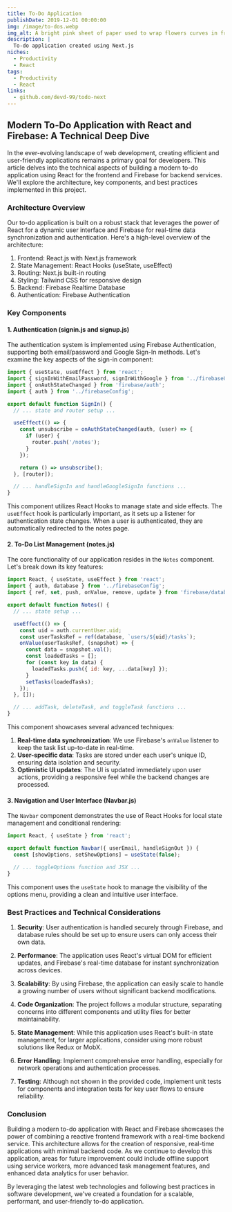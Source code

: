```yaml
---
title: To-Do Application
publishDate: 2019-12-01 00:00:00
img: /image/to-dos.webp
img_alt: A bright pink sheet of paper used to wrap flowers curves in front of rich blue background
description: |
  To-do application created using Next.js
niches:
  - Productivity
  - React
tags:
  - Productivity
  - React
links:
  - github.com/devd-99/todo-next
---
```



## Modern To-Do Application with React and Firebase: A Technical Deep Dive

In the ever-evolving landscape of web development, creating efficient and user-friendly applications remains a primary goal for developers. This article delves into the technical aspects of building a modern to-do application using React for the frontend and Firebase for backend services. We'll explore the architecture, key components, and best practices implemented in this project.

### Architecture Overview

Our to-do application is built on a robust stack that leverages the power of React for a dynamic user interface and Firebase for real-time data synchronization and authentication. Here's a high-level overview of the architecture:

1. Frontend: React.js with Next.js framework
2. State Management: React Hooks (useState, useEffect)
3. Routing: Next.js built-in routing
4. Styling: Tailwind CSS for responsive design
5. Backend: Firebase Realtime Database
6. Authentication: Firebase Authentication

### Key Components

#### 1. Authentication (signin.js and signup.js)

The authentication system is implemented using Firebase Authentication, supporting both email/password and Google Sign-In methods. Let's examine the key aspects of the sign-in component:

```javascript
import { useState, useEffect } from 'react';
import { signInWithEmailPassword, signInWithGoogle } from '../firebaseUtils';
import { onAuthStateChanged } from 'firebase/auth';
import { auth } from '../firebaseConfig';

export default function SignIn() {
  // ... state and router setup ...

  useEffect(() => {
    const unsubscribe = onAuthStateChanged(auth, (user) => {
      if (user) {
        router.push('/notes');
      }
    });

    return () => unsubscribe();
  }, [router]);

  // ... handleSignIn and handleGoogleSignIn functions ...
}
```

This component utilizes React Hooks to manage state and side effects. The `useEffect` hook is particularly important, as it sets up a listener for authentication state changes. When a user is authenticated, they are automatically redirected to the notes page.

#### 2. To-Do List Management (notes.js)

The core functionality of our application resides in the `Notes` component. Let's break down its key features:

```javascript
import React, { useState, useEffect } from 'react';
import { auth, database } from '../firebaseConfig';
import { ref, set, push, onValue, remove, update } from 'firebase/database';

export default function Notes() {
  // ... state setup ...

  useEffect(() => {
    const uid = auth.currentUser.uid;
    const userTasksRef = ref(database, `users/${uid}/tasks`);
    onValue(userTasksRef, (snapshot) => {
      const data = snapshot.val();
      const loadedTasks = [];
      for (const key in data) {
        loadedTasks.push({ id: key, ...data[key] });
      }
      setTasks(loadedTasks);
    });
  }, []);

  // ... addTask, deleteTask, and toggleTask functions ...
}
```

This component showcases several advanced techniques:

1. **Real-time data synchronization**: We use Firebase's `onValue` listener to keep the task list up-to-date in real-time.
2. **User-specific data**: Tasks are stored under each user's unique ID, ensuring data isolation and security.
3. **Optimistic UI updates**: The UI is updated immediately upon user actions, providing a responsive feel while the backend changes are processed.

#### 3. Navigation and User Interface (Navbar.js)

The `Navbar` component demonstrates the use of React Hooks for local state management and conditional rendering:

```javascript
import React, { useState } from 'react';

export default function Navbar({ userEmail, handleSignOut }) {
  const [showOptions, setShowOptions] = useState(false);

  // ... toggleOptions function and JSX ...
}
```

This component uses the `useState` hook to manage the visibility of the options menu, providing a clean and intuitive user interface.

### Best Practices and Technical Considerations

1. **Security**: User authentication is handled securely through Firebase, and database rules should be set up to ensure users can only access their own data.

2. **Performance**: The application uses React's virtual DOM for efficient updates, and Firebase's real-time database for instant synchronization across devices.

3. **Scalability**: By using Firebase, the application can easily scale to handle a growing number of users without significant backend modifications.

4. **Code Organization**: The project follows a modular structure, separating concerns into different components and utility files for better maintainability.

5. **State Management**: While this application uses React's built-in state management, for larger applications, consider using more robust solutions like Redux or MobX.

6. **Error Handling**: Implement comprehensive error handling, especially for network operations and authentication processes.

7. **Testing**: Although not shown in the provided code, implement unit tests for components and integration tests for key user flows to ensure reliability.

### Conclusion

Building a modern to-do application with React and Firebase showcases the power of combining a reactive frontend framework with a real-time backend service. This architecture allows for the creation of responsive, real-time applications with minimal backend code. As we continue to develop this application, areas for future improvement could include offline support using service workers, more advanced task management features, and enhanced data analytics for user behavior.

By leveraging the latest web technologies and following best practices in software development, we've created a foundation for a scalable, performant, and user-friendly to-do application.